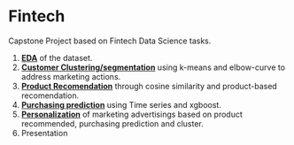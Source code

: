 # Fintech

Capstone Project based on Fintech Data Science tasks.

1. **[EDA](EDA)** of the dataset.
2. **[Customer Clustering/segmentation](Segmentation)** using k-means and elbow-curve to address marketing actions.
4. **[Product Recomendation](Recommendation)** through cosine similarity and product-based recomendation.
5. **[Purchasing prediction](Purchase_Prediction)** using Time series and xgboost.
6. **[Personalization](Personalization)** of marketing advertisings based on product recommended, purchasing prediction and cluster.
7. Presentation
